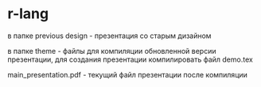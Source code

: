# r-lang


в папке previous design - презентация со старым дизайном

в папке theme - файлы для компиляции обновленной версии презентации, для создания презентации компилировать файл demo.tex

main_presentation.pdf - текущий файл презентации после компиляции